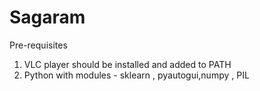 # Sagaram
Pre-requisites

1. VLC player should be installed and added to PATH
2. Python with modules - sklearn , pyautogui,numpy , PIL 